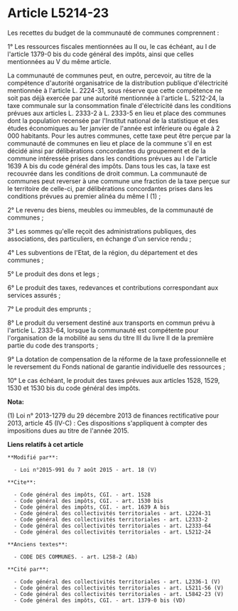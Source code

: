 # Article L5214-23

Les recettes du budget de la communauté de communes comprennent : 

1° Les ressources fiscales mentionnées au II ou, le cas échéant, au I de l'article 1379-0 bis du code général des impôts,
ainsi que celles mentionnées au V du même article. 

La communauté de communes peut, en outre, percevoir, au titre de la compétence d'autorité organisatrice de la distribution
publique d'électricité mentionnée à l'article L. 2224-31, sous réserve que cette compétence ne soit pas déjà exercée par une
autorité mentionnée à l'article L. 5212-24, la taxe communale sur la consommation finale d'électricité dans les conditions
prévues aux articles L. 2333-2 à L. 2333-5 en lieu et place des communes dont la population recensée par l'Institut national
de la statistique et des études économiques au 1er janvier de l'année est inférieure ou égale à 2 000 habitants. Pour les
autres communes, cette taxe peut être perçue par la communauté de communes en lieu et place de la commune s'il en est décidé
ainsi par délibérations concordantes du groupement et de la commune intéressée prises dans les conditions prévues au I de
l'article 1639 A bis du code général des impôts. Dans tous les cas, la taxe est recouvrée dans les conditions de droit
commun. La communauté de communes peut reverser à une commune une fraction de la taxe perçue sur le territoire de celle-ci,
par délibérations concordantes prises dans les conditions prévues au premier alinéa du même I (1) ; 

2° Le revenu des biens, meubles ou immeubles, de la communauté de communes ; 

3° Les sommes qu'elle reçoit des administrations publiques, des associations, des particuliers, en échange d'un service
rendu ; 

4° Les subventions de l'Etat, de la région, du département et des communes ; 

5° Le produit des dons et legs ; 

6° Le produit des taxes, redevances et contributions correspondant aux services assurés ; 

7° Le produit des emprunts ; 

8° Le produit du versement destiné aux transports en commun prévu à l'article L. 2333-64, lorsque la communauté est
compétente pour l'organisation de la mobilité au sens du titre III du livre II de la première partie du code des
transports  ; 

9° La dotation de compensation de la réforme de la taxe professionnelle et le reversement du Fonds national de garantie
individuelle des ressources ; 

10° Le cas échéant, le produit des taxes prévues aux articles 1528, 1529, 1530 et 1530 bis du code général des impôts.

**Nota:**

(1) Loi n° 2013-1279 du 29 décembre 2013 de finances rectificative pour 2013, article 45 (IV-C) : Ces dispositions
s'appliquent à compter des impositions dues au titre de l'année 2015.

**Liens relatifs à cet article**

	**Modifié par**:

	  - Loi n°2015-991 du 7 août 2015 - art. 18 (V)

	**Cite**:

	  - Code général des impôts, CGI. - art. 1528
	  - Code général des impôts, CGI. - art. 1530 bis
	  - Code général des impôts, CGI. - art. 1639 A bis
	  - Code général des collectivités territoriales - art. L2224-31
	  - Code général des collectivités territoriales - art. L2333-2
	  - Code général des collectivités territoriales - art. L2333-64
	  - Code général des collectivités territoriales - art. L5212-24

	**Anciens textes**:

	  - CODE DES COMMUNES. - art. L258-2 (Ab)

	**Cité par**:

	  - Code général des collectivités territoriales - art. L2336-1 (V)
	  - Code général des collectivités territoriales - art. L5211-56 (V)
	  - Code général des collectivités territoriales - art. L5842-23 (V)
	  - Code général des impôts, CGI. - art. 1379-0 bis (VD)

